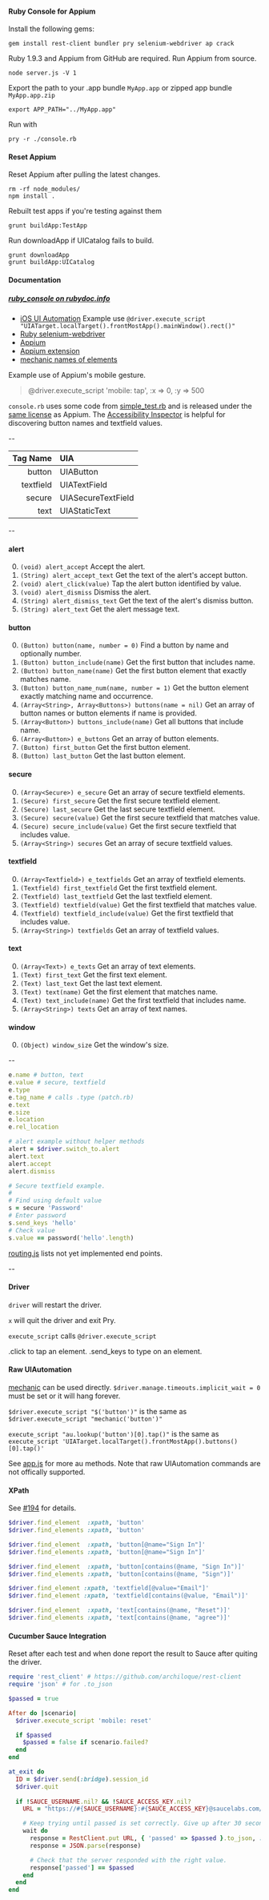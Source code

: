 #### Ruby Console for Appium

Install the following gems:

`gem install rest-client bundler pry selenium-webdriver ap crack`

Ruby 1.9.3 and Appium from GitHub are required. Run Appium from source.

`node server.js -V 1`

Export the path to your .app bundle `MyApp.app` or zipped app bundle `MyApp.app.zip`

`export APP_PATH="../MyApp.app"`

Run with

`pry -r ./console.rb`

#### Reset Appium

Reset Appium after pulling the latest changes.

```
rm -rf node_modules/
npm install .
```

Rebuilt test apps if you're testing against them

`grunt buildApp:TestApp`

Run downloadApp if UICatalog fails to build.

```
grunt downloadApp
grunt buildApp:UICatalog
```

#### Documentation

##### [ruby_console on rubydoc.info](http://rubydoc.info/github/appium/ruby_console/master/toplevel)

- [iOS UI Automation](http://developer.apple.com/library/ios/#documentation/DeveloperTools/Reference/UIAutomationRef/_index.html) Example use `@driver.execute_script "UIATarget.localTarget().frontMostApp().mainWindow().rect()"
`
- [Ruby selenium-webdriver](http://selenium.googlecode.com/svn/trunk/docs/api/rb/index.html)
- [Appium](https://github.com/appium/appium/blob/master/README.md)
- [Appium extension](https://github.com/appium/appium/wiki/Automating-mobile-gestures)
- [mechanic names of elements](https://github.com/jaykz52/mechanic/blob/8c490e1d225f384847e47ffdafb47cc2248bb96c/src/mechanic-core.js#L28)

Example use of Appium's mobile gesture.

> @driver.execute_script 'mobile: tap', :x => 0, :y => 500

`console.rb` uses some code from [simple_test.rb](
https://github.com/appium/appium/blob/82995f47408530c80c3376f4e07a1f649d96ba22/sample-code/examples/ruby/simple_test.rb) and is released under the [same license](https://github.com/appium/appium/blob/c58eeb66f2d6fa3b9a89d188a2e657cca7cb300f/LICENSE) as Appium. The [Accessibility Inspector](https://developer.apple.com/library/ios/#documentation/UserExperience/Conceptual/iPhoneAccessibility/Testing_Accessibility/Testing_Accessibility.html) is helpful for discovering button names and textfield values.

--

Tag Name  | UIA
       --:|:--
button    | UIAButton
textfield | UIATextField
secure    | UIASecureTextField
text      | UIAStaticText

--

#### alert
0. `(void) alert_accept` Accept the alert.
0. `(String) alert_accept_text` Get the text of the alert's accept button.
0. `(void) alert_click(value)` Tap the alert button identified by value.
0. `(void) alert_dismiss` Dismiss the alert.
0. `(String) alert_dismiss_text` Get the text of the alert's dismiss button.
0. `(String) alert_text` Get the alert message text.

#### button
0. `(Button) button(name, number = 0)` Find a button by name and optionally number.
0. `(Button) button_include(name)` Get the first button that includes name.
0. `(Button) button_name(name)` Get the first button element that exactly matches name.
0. `(Button) button_name_num(name, number = 1)` Get the button element exactly matching name and occurrence.
0. `(Array<String>, Array<Buttons>) buttons(name = nil)` Get an array of button names or button elements if name is provided.
0. `(Array<Button>) buttons_include(name)` Get all buttons that include name.
0. `(Array<Button>) e_buttons` Get an array of button elements.
0. `(Button) first_button` Get the first button element.
0. `(Button) last_button` Get the last button element.

#### secure
0. `(Array<Secure>) e_secure` Get an array of secure textfield elements.
0. `(Secure) first_secure` Get the first secure textfield element.
0. `(Secure) last_secure` Get the last secure textfield element.
0. `(Secure) secure(value)` Get the first secure textfield that matches value.
0. `(Secure) secure_include(value)` Get the first secure textfield that includes value.
0. `(Array<String>) secures` Get an array of secure textfield values.

#### textfield
0. `(Array<Textfield>) e_textfields` Get an array of textfield elements.
0. `(Textfield) first_textfield` Get the first textfield element.
0. `(Textfield) last_textfield` Get the last textfield element.
0. `(Textfield) textfield(value)` Get the first textfield that matches value.
0. `(Textfield) textfield_include(value)` Get the first textfield that includes value.
0. `(Array<String>) textfields` Get an array of textfield values.

#### text
0. `(Array<Text>) e_texts` Get an array of text elements.
0. `(Text) first_text` Get the first text element.
0. `(Text) last_text` Get the last text element.
0. `(Text) text(name)` Get the first element that matches name.
0. `(Text) text_include(name)` Get the first textfield that includes name.
0. `(Array<String>) texts` Get an array of text names.

#### window
0. `(Object) window_size` Get the window's size.

--

```ruby
e.name # button, text
e.value # secure, textfield
e.type
e.tag_name # calls .type (patch.rb)
e.text
e.size
e.location
e.rel_location

# alert example without helper methods
alert = $driver.switch_to.alert
alert.text
alert.accept
alert.dismiss

# Secure textfield example.
#
# Find using default value
s = secure 'Password'
# Enter password
s.send_keys 'hello'
# Check value
s.value == password('hello'.length)
```

[routing.js](https://github.com/appium/appium/blob/master/app/routing.js#L69) lists not yet implemented end points.

--

#### Driver

`driver` will restart the driver.

`x` will quit the driver and exit Pry.

`execute_script` calls `@driver.execute_script`

.click to tap an element.
.send_keys to type on an element.

#### Raw UIAutomation

[mechanic](https://github.com/jaykz52/mechanic/) can be used directly.
`$driver.manage.timeouts.implicit_wait = 0` must be set or it will hang forever.

`$driver.execute_script "$('button')"` is the same as
`$driver.execute_script "mechanic('button')"`

`execute_script "au.lookup('button')[0].tap()"` is the same as
`execute_script 'UIATarget.localTarget().frontMostApp().buttons()[0].tap()'`

See [app.js](https://github.com/appium/appium/blob/master/app/uiauto/appium/app.js#L3) for more au methods.
Note that raw UIAutomation commands are not offically supported.

#### XPath

See [#194](https://github.com/appium/appium/pull/194/files) for details.

```ruby
$driver.find_element  :xpath, 'button'
$driver.find_elements :xpath, 'button'

$driver.find_element  :xpath, 'button[@name="Sign In"]'
$driver.find_elements :xpath, 'button[@name="Sign In"]'

$driver.find_element  :xpath, 'button[contains(@name, "Sign In")]'
$driver.find_elements :xpath, 'button[contains(@name, "Sign")]'

$driver.find_element :xpath, 'textfield[@value="Email"]'
$driver.find_element :xpath, 'textfield[contains(@value, "Email")]'

$driver.find_element  :xpath, 'text[contains(@name, "Reset")]'
$driver.find_elements :xpath, 'text[contains(@name, "agree")]'
```

#### Cucumber Sauce Integration

Reset after each test and when done report the result to Sauce after quiting the driver.

```ruby
require 'rest_client' # https://github.com/archiloque/rest-client
require 'json' # for .to_json

$passed = true

After do |scenario|
  $driver.execute_script 'mobile: reset'

  if $passed
    $passed = false if scenario.failed?
  end
end

at_exit do
  ID = $driver.send(:bridge).session_id
  $driver.quit
  
  if !SAUCE_USERNAME.nil? && !SAUCE_ACCESS_KEY.nil?
    URL = "https://#{SAUCE_USERNAME}:#{SAUCE_ACCESS_KEY}@saucelabs.com/rest/v1/#{SAUCE_USERNAME}/jobs/#{ID}"

    # Keep trying until passed is set correctly. Give up after 30 seconds.
    wait do
      response = RestClient.put URL, { 'passed' => $passed }.to_json, :content_type => :json, :accept => :json
      response = JSON.parse(response)

      # Check that the server responded with the right value.
      response['passed'] == $passed
    end
  end
end
```

